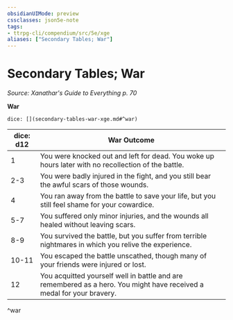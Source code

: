 ```yaml
---
obsidianUIMode: preview
cssclasses: json5e-note
tags:
- ttrpg-cli/compendium/src/5e/xge
aliases: ["Secondary Tables; War"]
---
```

# Secondary Tables; War
*Source: Xanathar's Guide to Everything p. 70* 

**War**

`dice: [](secondary-tables-war-xge.md#^war)`

| dice: d12 | War Outcome |
|-----------|-------------|
| 1 | You were knocked out and left for dead. You woke up hours later with no recollection of the battle. |
| 2-3 | You were badly injured in the fight, and you still bear the awful scars of those wounds. |
| 4 | You ran away from the battle to save your life, but you still feel shame for your cowardice. |
| 5-7 | You suffered only minor injuries, and the wounds all healed without leaving scars. |
| 8-9 | You survived the battle, but you suffer from terrible nightmares in which you relive the experience. |
| 10-11 | You escaped the battle unscathed, though many of your friends were injured or lost. |
| 12 | You acquitted yourself well in battle and are remembered as a hero. You might have received a medal for your bravery. |
^war